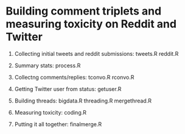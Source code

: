 # Building comment triplets and measuring toxicity on Reddit and Twitter

1) Collecting initial tweets and reddit submissions:
tweets.R
reddit.R

2) Summary stats:
process.R

3) Collectng comments/replies:
tconvo.R
rconvo.R

4) Getting Twitter user from status:
getuser.R

5) Building threads:
bigdata.R
threading.R
mergethread.R

6) Measuring toxicity:
coding.R

7) Putting it all together:
finalmerge.R






